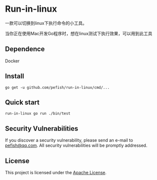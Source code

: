 # Run-in-linux

一款可以切换到linux下执行命令的小工具。

当你正在使用Mac开发Go程序时，想在linux测试下执行效果，可以用到此工具

## Dependence

Docker

## Install

```shell script
go get -u github.com/pefish/run-in-linux/cmd/...
```

## Quick start

```shell
run-in-linux go run ./bin/test
```


## Security Vulnerabilities

If you discover a security vulnerability, please send an e-mail to [pefish@qq.com](mailto:pefish@qq.com). All security vulnerabilities will be promptly addressed.

## License

This project is licensed under the [Apache License](LICENSE).

